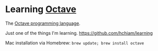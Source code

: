 # Learning [Octave](https://octave-online.net/)

The [Octave programming language](https://en.wikipedia.org/wiki/GNU_Octave#Octave,_the_language).

Just one of the things I'm learning. https://github.com/hchiam/learning

Mac installation via Homebrew: `brew update; brew install octave`
